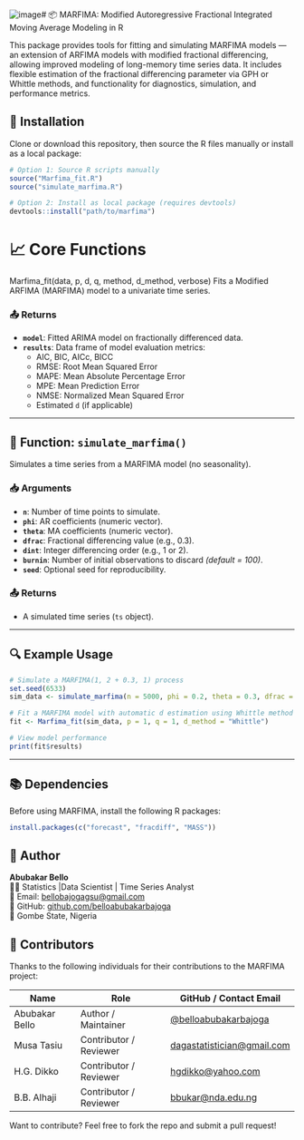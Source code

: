 ![image](https://github.com/user-attachments/assets/c015509e-d9fd-497a-841b-7a8e3833aad9)# 📦 MARFIMA: Modified Autoregressive Fractional Integrated Moving Average Modeling in R

This package provides tools for fitting and simulating MARFIMA models — an extension of ARFIMA models with modified fractional differencing, allowing improved modeling of long-memory time series data. It includes flexible estimation of the fractional differencing parameter via GPH or Whittle methods, and functionality for diagnostics, simulation, and performance metrics.

## 🔧 Installation

Clone or download this repository, then source the R files manually or install as a local package:

```R
# Option 1: Source R scripts manually
source("Marfima_fit.R")
source("simulate_marfima.R")

# Option 2: Install as local package (requires devtools)
devtools::install("path/to/marfima")
```

# 📈 Core Functions
Marfima_fit(data, p, d, q, method, d_method, verbose)
Fits a Modified ARFIMA (MARFIMA) model to a univariate time series.

### 📤 Returns

- **`model`**: Fitted ARIMA model on fractionally differenced data.  
- **`results`**: Data frame of model evaluation metrics:
  - AIC, BIC, AICc, BICC  
  - RMSE: Root Mean Squared Error  
  - MAPE: Mean Absolute Percentage Error  
  - MPE: Mean Prediction Error  
  - NMSE: Normalized Mean Squared Error  
  - Estimated `d` (if applicable)

---

## 🔁 Function: `simulate_marfima()`

Simulates a time series from a MARFIMA model (no seasonality).

### 📥 Arguments

- **`n`**: Number of time points to simulate.  
- **`phi`**: AR coefficients (numeric vector).  
- **`theta`**: MA coefficients (numeric vector).  
- **`dfrac`**: Fractional differencing value (e.g., 0.3).  
- **`dint`**: Integer differencing order (e.g., 1 or 2).  
- **`burnin`**: Number of initial observations to discard *(default = 100)*.  
- **`seed`**: Optional seed for reproducibility.

### 📤 Returns

- A simulated time series (`ts` object).

---

## 🔍 Example Usage

```r
# Simulate a MARFIMA(1, 2 + 0.3, 1) process
set.seed(6533)
sim_data <- simulate_marfima(n = 5000, phi = 0.2, theta = 0.3, dfrac = 0.3, dint = 2)

# Fit a MARFIMA model with automatic d estimation using Whittle method
fit <- Marfima_fit(sim_data, p = 1, q = 1, d_method = "Whittle")

# View model performance
print(fit$results)
```

---

## 📚 Dependencies

Before using MARFIMA, install the following R packages:

```r
install.packages(c("forecast", "fracdiff", "MASS"))
```

## 👤 Author

**Abubakar Bello**  
🧑‍💻  Statistics |Data Scientist | Time Series Analyst  
📧 Email: [bellobajogagsu@gmail.com](mailto:bellobajogagsu@gmail.com)  
🔗 GitHub: [github.com/belloabubakarbajoga](https://github.com/belloabubakarbajoga)  
📍 Gombe State, Nigeria  

## 🤝 Contributors

Thanks to the following individuals for their contributions to the MARFIMA project:

| Name             | Role                     | GitHub  / Contact Email                                    |
|------------------|--------------------------|---------------------------------------------|
| Abubakar Bello   | Author / Maintainer      | [@belloabubakarbajoga](https://github.com/belloabubakarbajoga) |
| Musa Tasiu       | Contributor / Reviewer   | dagastatistician@gmail.com |
| H.G. Dikko       | Contributor / Reviewer   | hgdikko@yahoo.com          |
| B.B. Alhaji      | Contributor / Reviewer   | bbukar@nda.edu.ng          |

Want to contribute? Feel free to fork the repo and submit a pull request!



